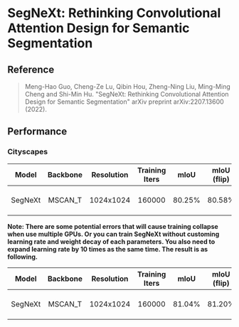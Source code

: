 # SegNeXt: Rethinking Convolutional Attention Design for Semantic Segmentation

## Reference
> Meng-Hao Guo, Cheng-Ze Lu, Qibin Hou, Zheng-Ning Liu, Ming-Ming Cheng and Shi-Min Hu. "SegNeXt: Rethinking Convolutional Attention Design for Semantic Segmentation" arXiv preprint arXiv:2207.13600 (2022).

## Performance

### Cityscapes

|  Model  | Backbone | Resolution | Training Iters |  mIoU  | mIoU (flip) | mIoU (ms+flip) |             Links               |
| :-----: | :------: | :--------: | :------------: | :----: | :---------: | :------------: | :-----------------------------: |
| SegNeXt | MSCAN_T  | 1024x1024  |     160000     | 80.25% |   80.58%    |     80.75%     | [model]() \| [log]() \| [vdl]() |

**Note: There are some potential errors that will cause training collapse when use multiple GPUs. Or you can train SegNeXt without customing learning rate and weight decay of each parameters. You also need to expand learning rate by 10 times as the same time. The result is as following.**

|  Model  | Backbone | Resolution | Training Iters |  mIoU  | mIoU (flip) | mIoU (ms+flip) |              Links              |
| :-----: | :------: | :--------: | :------------: | :----: | :---------: | :------------: | :---------------------------:   |
| SegNeXt | MSCAN_T  | 1024x1024  |     160000     | 81.04% |   81.20%    |     81.43%     | [model]() \|[log]() \| [vdl]()  |
